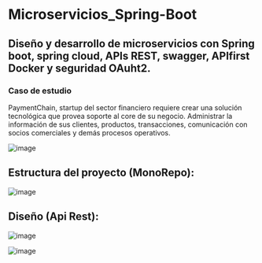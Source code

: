 # Microservicios_Spring-Boot
## Diseño y desarrollo de microservicios con Spring boot, spring cloud, APIs REST, swagger, APIfirst Docker y seguridad OAuht2.

### Caso de estudio
PaymentChain, startup del sector financiero requiere crear una solución tecnológica que provea soporte al core de su negocio. Administrar la información de sus clientes, productos, transacciones, comunicación con socios comerciales y demás procesos operativos.

![image](https://github.com/user-attachments/assets/88b9048a-111c-4dc3-8f47-d2093722891a)

## Estructura del proyecto (MonoRepo):
![image](https://github.com/user-attachments/assets/30cc352b-21bb-4baa-a9d1-e55aa961910a)

## Diseño (Api Rest):
![image](https://github.com/user-attachments/assets/219b7a8d-7d41-42c0-ac83-8baf557191f0)

![image](https://github.com/user-attachments/assets/0707dc02-6660-446d-8a93-f6135facf633)
